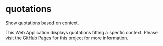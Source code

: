 # quotations
Show quotations based on context.

This Web Application displays quotations fitting a specfic context. Please visit the [GitHub Pages](https://spineo.github.io/quotations/) for this project for more information.
